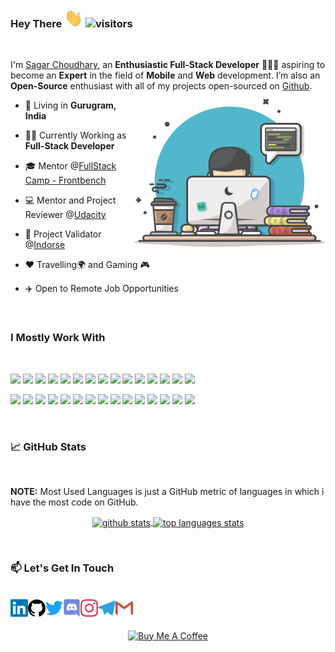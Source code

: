 ### Hey There <img src="https://raw.githubusercontent.com/sagarchoudhary96/sagarchoudhary96/main/icons/wave.gif" width="30px" height="30px"> ![visitors](https://visitor-badge.laobi.icu/badge?page_id=sagarchoudhary96.sagarchoudhary96)

<br/>

I'm [Sagar Choudhary](https://www.linkedin.com/in/sagarchoudhary96), an **Enthusiastic Full-Stack Developer** 👨🏻‍💻 aspiring to become an **Expert** in the field of **Mobile** and **Web** development. I’m also an **Open-Source** enthusiast with all of my projects open-sourced on [Github](https://www.github.com/sagarchoudhary96).
<br/>
<img align="right" alt="coding User Image" src="https://raw.githubusercontent.com/sagarchoudhary96/sagarchoudhary96/main/icons/code.png" height="250" />

- 📌 Living in **Gurugram, India**

- 👨‍💻 Currently Working as **Full-Stack Developer**

- 🎓 Mentor @[FullStack Camp - Frontbench](https://github.com/frontbenchHQ)

- 💻 Mentor and Project Reviewer @[Udacity](https://www.udacity.com/)

- 📝 Project Validator @[Indorse](https://indorse.io/)

- ♥️ Travelling🌍 and Gaming 🎮

- ✈️ Open to Remote Job Opportunities

<br/>

### I Mostly Work With

<br/>

<code><img height="35" src="https://cdn.jsdelivr.net/gh/devicons/devicon/icons/javascript/javascript-original.svg"></code>
<code><img height="35" src="https://cdn.jsdelivr.net/gh/devicons/devicon/icons/react/react-original.svg"></code>
<code><img height="35" src="https://cdn.jsdelivr.net/gh/devicons/devicon/icons/nextjs/nextjs-original.svg"></code>
<code><img height="35" src="https://cdn.jsdelivr.net/gh/devicons/devicon/icons/go/go-original.svg"></code>
<code><img height="35" src="https://cdn.jsdelivr.net/gh/devicons/devicon/icons/graphql/graphql-plain-wordmark.svg"></code>
<code><img height="35" src="https://cdn.jsdelivr.net/gh/devicons/devicon/icons/swift/swift-original.svg"></code>
<code><img height="35" src="https://cdn.jsdelivr.net/gh/devicons/devicon/icons/python/python-original.svg"></code>
<code><img height="35" src="https://cdn.jsdelivr.net/gh/devicons/devicon/icons/redux/redux-original.svg"></code>
<code><img height="35" src="https://cdn.jsdelivr.net/gh/devicons/devicon/icons/nodejs/nodejs-original.svg"></code>
<code><img height="35" src="https://cdn.jsdelivr.net/gh/devicons/devicon/icons/express/express-original.svg"></code>
<code><img height="35" src="https://cdn.jsdelivr.net/gh/devicons/devicon/icons/html5/html5-original-wordmark.svg"></code>
<code><img height="35" src="https://cdn.jsdelivr.net/gh/devicons/devicon/icons/css3/css3-original-wordmark.svg"></code>
<code><img height="35" src="https://cdn.jsdelivr.net/gh/devicons/devicon/icons/jquery/jquery-plain-wordmark.svg"></code>
<code><img height="35" src="https://cdn.simpleicons.org/styledcomponents/DB7093"></code>
<code><img height="35" src="https://cdn.jsdelivr.net/gh/devicons/devicon/icons/webpack/webpack-original.svg"></code>

<code><img height="35" src="https://cdn.jsdelivr.net/gh/devicons/devicon/icons/android/android-original.svg"></code>
<code><img height="35" src="https://cdn.jsdelivr.net/gh/devicons/devicon/icons/xcode/xcode-original.svg"></code>
<code><img height="35" src="https://cdn.jsdelivr.net/gh/devicons/devicon/icons/flutter/flutter-original.svg"></code>
<code><img height="35" src="https://cdn.jsdelivr.net/gh/devicons/devicon/icons/firebase/firebase-plain-wordmark.svg"></code>
<code><img height="35" src="https://cdn.simpleicons.org/supabase/3FCF8E"></code>
<code><img height="35" src="https://cdn.jsdelivr.net/gh/devicons/devicon/icons/mysql/mysql-original-wordmark.svg"></code>
<code><img height="35" src="https://cdn.jsdelivr.net/gh/devicons/devicon/icons/mongodb/mongodb-original-wordmark.svg"></code>
<code><img height="35" src="https://cdn.jsdelivr.net/gh/devicons/devicon/icons/postgresql/postgresql-original-wordmark.svg"></code>
<code><img height="35" src="https://cdn.jsdelivr.net/gh/devicons/devicon/icons/git/git-original.svg"></code>
<code><img height="35" src="https://cdn.jsdelivr.net/gh/devicons/devicon/icons/amazonwebservices/amazonwebservices-original-wordmark.svg"></code>
<code><img height="35" src="https://cdn.jsdelivr.net/gh/devicons/devicon/icons/docker/docker-original-wordmark.svg"></code>
<code><img height="35" src="https://cdn.jsdelivr.net/gh/devicons/devicon/icons/kubernetes/kubernetes-plain-wordmark.svg"></code>
<code><img height="35" src="https://cdn.jsdelivr.net/gh/devicons/devicon/icons/vagrant/vagrant-original.svg"></code>
<code><img height="35" src="https://cdn.jsdelivr.net/gh/devicons/devicon/icons/ansible/ansible-original.svg"></code>
<code><img height="35" src="https://cdn.jsdelivr.net/gh/devicons/devicon/icons/terraform/terraform-original.svg"></code>

<br/>

### &#x1f4c8; GitHub Stats

<br/>

**NOTE:** Most Used Languages is just a GitHub metric of languages in which i have the most code on GitHub.

<p align="center">
<a href="https://github.com/sagarchoudhary96">
  <img height="200px"width="55%" align="center" alt="github stats" src="https://github-readme-stats.vercel.app/api?username=sagarchoudhary96&include_all_commits=true&count_private=true&show_icons=true&theme=default_repocard&hide_border=true&rank_icon=github" />
</a>
<a href="https://github.com/sagarchoudhary96">
  <img height="200px" width="40%" alt="top languages stats" align="center" src="https://github-readme-stats.vercel.app/api/top-langs/?username=sagarchoudhary96&hide=java&langs_count=8&layout=compact&theme=default_repocard&hide_border=true" />
</a>
</p>

<br/>

### 📫 Let's Get In Touch

<br/>

<a href='https://www.linkedin.com/in/sagarchoudhary96'>
<img align="left" alt="Sagar Choudhary Linkedin" width="28" src="https://raw.githubusercontent.com/sagarchoudhary96/sagarchoudhary96/main/icons/linkedin.svg" />
</a>

<a href='https://www.github.com/sagarchoudhary96'>
<img align="left" alt="Sagar Choudhary Github" width="28" src="https://raw.githubusercontent.com/sagarchoudhary96/sagarchoudhary96/main/icons/github.svg" />
</a>

<a href='https://www.twitter.com/sa_choudhary'>
<img align="left" alt="Sagar Choudhary Twitter" width="28" src="https://raw.githubusercontent.com/sagarchoudhary96/sagarchoudhary96/main/icons/twitter.svg" />
</a>

<a href='https://discord.gg/J9mh7TrDAR'>
<img align="left" alt="Sagar Choudhary Discord" width="28" src="https://raw.githubusercontent.com/sagarchoudhary96/sagarchoudhary96/main/icons/discord.svg" />
</a>

<a href='https://www.instagram.com/sagarchoudhary96'>
<img align="left" alt="Sagar Choudhary Instagram" width="28" src="https://raw.githubusercontent.com/sagarchoudhary96/sagarchoudhary96/main/icons/instagram.svg" />
</a>

<a href='https://t.me/sagarchoudhary96'>
<img align="left" width="28" alt="Sagar Choudhary Telegram" src="https://raw.githubusercontent.com/sagarchoudhary96/sagarchoudhary96/main/icons/telegram.svg" />
</a>

<a href="mailto:sagar.choudhary96@gmail.com">
<img align="left" width="28" alt="Sagar Choudhary Mail" src="https://raw.githubusercontent.com/sagarchoudhary96/sagarchoudhary96/main/icons/gmail.svg" />
</a>

<br />
<br />

<p align="center">
<a href="https://buymeacoff.ee/sagarchoudhary" target="_blank"><img align="center" src="https://cdn.buymeacoffee.com/buttons/default-blue.png" alt="Buy Me A Coffee" height="41" width="174"></a>
</p>
